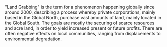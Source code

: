 "Land Grabbing" is the term for a phenomenon happening globally since around 2000, describing a process whereby private corporations, mainly based in the Global North, purchase vast amounts of land, mainly located in the Global South. The goals are mostly the securing of scarce resources and acre land, in order to yield increased present or future profits. There are often negative effects on local communities, ranging from displacements to environmental degradation.
